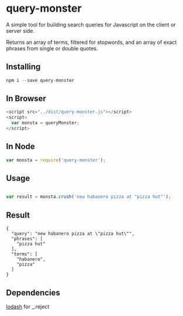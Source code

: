 query-monster
=============

A simple tool for building search queries for Javascript on the client or server side.

Returns an array of terms, filtered for stopwords, and an array of exact phrases from single or double quotes.

## Installing ##

```javascript
npm i --save query-monster
```

## In Browser ##

```javascript
<script src="../dist/query-monster.js"></script>
<script>
  var monsta = queryMonster;
</script>
```

## In Node ##

```javascript
var monsta = require('query-monster');
```

## Usage ##

```javascript

var result = monsta.crush('new habanero pizza at "pizza hut"');

```

## Result ##
```
{
  "query": "new habanero pizza at \"pizza hut\"",
  "phrases": [
    "pizza hut"
  ],
  "terms": [
    "habanero",
    "pizza"
  ]
}
```

## Dependencies ##
[lodash](https://github.com/lodash/lodash) for _.reject